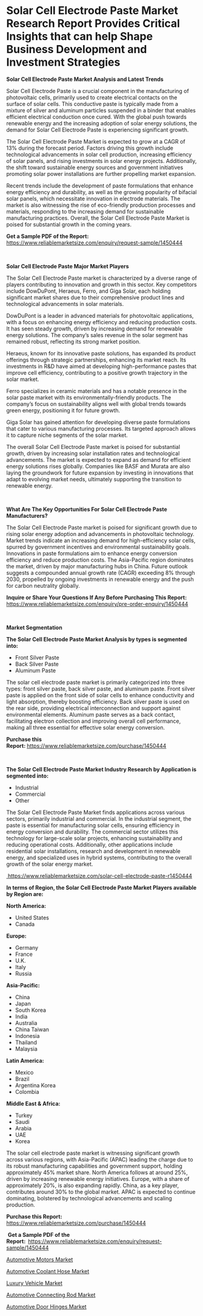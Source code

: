 <p><h1>Solar Cell Electrode Paste Market Research Report Provides Critical Insights that can help Shape Business Development and Investment Strategies</h1></p><p><strong>Solar Cell Electrode Paste Market Analysis and Latest Trends</strong></p>
<p><p>Solar Cell Electrode Paste is a crucial component in the manufacturing of photovoltaic cells, primarily used to create electrical contacts on the surface of solar cells. This conductive paste is typically made from a mixture of silver and aluminum particles suspended in a binder that enables efficient electrical conduction once cured. With the global push towards renewable energy and the increasing adoption of solar energy solutions, the demand for Solar Cell Electrode Paste is experiencing significant growth.</p><p>The Solar Cell Electrode Paste Market is expected to grow at a CAGR of 13% during the forecast period. Factors driving this growth include technological advancements in solar cell production, increasing efficiency of solar panels, and rising investments in solar energy projects. Additionally, the shift toward sustainable energy sources and government initiatives promoting solar power installations are further propelling market expansion.</p><p>Recent trends include the development of paste formulations that enhance energy efficiency and durability, as well as the growing popularity of bifacial solar panels, which necessitate innovation in electrode materials. The market is also witnessing the rise of eco-friendly production processes and materials, responding to the increasing demand for sustainable manufacturing practices. Overall, the Solar Cell Electrode Paste Market is poised for substantial growth in the coming years.</p></p>
<p><strong>Get a Sample PDF of the Report:&nbsp;</strong> <a href="https://www.reliablemarketsize.com/enquiry/request-sample/1450444?utm_campaign=2034&utm_medium=2&utm_source=Github&utm_content=ia&utm_term=02022025&utm_id=solar-cell-electrode-paste">https://www.reliablemarketsize.com/enquiry/request-sample/1450444</a></p>
<p>&nbsp;</p>
<p><strong>Solar Cell Electrode Paste Major Market Players</strong></p>
<p><p>The Solar Cell Electrode Paste market is characterized by a diverse range of players contributing to innovation and growth in this sector. Key competitors include DowDuPont, Heraeus, Ferro, and Giga Solar, each holding significant market shares due to their comprehensive product lines and technological advancements in solar materials.</p><p>DowDuPont is a leader in advanced materials for photovoltaic applications, with a focus on enhancing energy efficiency and reducing production costs. It has seen steady growth, driven by increasing demand for renewable energy solutions. The company’s sales revenue in the solar segment has remained robust, reflecting its strong market position.</p><p>Heraeus, known for its innovative paste solutions, has expanded its product offerings through strategic partnerships, enhancing its market reach. Its investments in R&D have aimed at developing high-performance pastes that improve cell efficiency, contributing to a positive growth trajectory in the solar market.</p><p>Ferro specializes in ceramic materials and has a notable presence in the solar paste market with its environmentally-friendly products. The company’s focus on sustainability aligns well with global trends towards green energy, positioning it for future growth.</p><p>Giga Solar has gained attention for developing diverse paste formulations that cater to various manufacturing processes. Its targeted approach allows it to capture niche segments of the solar market.</p><p>The overall Solar Cell Electrode Paste market is poised for substantial growth, driven by increasing solar installation rates and technological advancements. The market is expected to expand as demand for efficient energy solutions rises globally. Companies like BASF and Murata are also laying the groundwork for future expansion by investing in innovations that adapt to evolving market needs, ultimately supporting the transition to renewable energy.</p></p>
<p>&nbsp;</p>
<p><strong>What Are The Key Opportunities For Solar Cell Electrode Paste Manufacturers?</strong></p>
<p><p>The Solar Cell Electrode Paste market is poised for significant growth due to rising solar energy adoption and advancements in photovoltaic technology. Market trends indicate an increasing demand for high-efficiency solar cells, spurred by government incentives and environmental sustainability goals. Innovations in paste formulations aim to enhance energy conversion efficiency and reduce production costs. The Asia-Pacific region dominates the market, driven by major manufacturing hubs in China. Future outlook suggests a compounded annual growth rate (CAGR) exceeding 8% through 2030, propelled by ongoing investments in renewable energy and the push for carbon neutrality globally.</p></p>
<p><strong>Inquire or Share Your Questions If Any Before Purchasing This Report:</strong> <a href="https://www.reliablemarketsize.com/enquiry/pre-order-enquiry/1450444?utm_campaign=2034&utm_medium=2&utm_source=Github&utm_content=ia&utm_term=02022025&utm_id=solar-cell-electrode-paste">https://www.reliablemarketsize.com/enquiry/pre-order-enquiry/1450444</a></p>
<p>&nbsp;</p>
<p><strong>Market Segmentation</strong></p>
<p><strong>The Solar Cell Electrode Paste Market Analysis by types is segmented into:</strong></p>
<p><ul><li>Front Silver Paste</li><li>Back Silver Paste</li><li>Aluminum Paste</li></ul></p>
<p><p>The solar cell electrode paste market is primarily categorized into three types: front silver paste, back silver paste, and aluminum paste. Front silver paste is applied on the front side of solar cells to enhance conductivity and light absorption, thereby boosting efficiency. Back silver paste is used on the rear side, providing electrical interconnection and support against environmental elements. Aluminum paste serves as a back contact, facilitating electron collection and improving overall cell performance, making all three essential for effective solar energy conversion.</p></p>
<p><strong>Purchase this Report:&nbsp;</strong><a href="https://www.reliablemarketsize.com/purchase/1450444?utm_campaign=2034&utm_medium=2&utm_source=Github&utm_content=ia&utm_term=02022025&utm_id=solar-cell-electrode-paste">https://www.reliablemarketsize.com/purchase/1450444</a></p>
<p>&nbsp;</p>
<p><strong>The Solar Cell Electrode Paste Market Industry Research by Application is segmented into:</strong></p>
<p><ul><li>Industrial</li><li>Commercial</li><li>Other</li></ul></p>
<p><p>The Solar Cell Electrode Paste Market finds applications across various sectors, primarily industrial and commercial. In the industrial segment, the paste is essential for manufacturing solar cells, ensuring efficiency in energy conversion and durability. The commercial sector utilizes this technology for large-scale solar projects, enhancing sustainability and reducing operational costs. Additionally, other applications include residential solar installations, research and development in renewable energy, and specialized uses in hybrid systems, contributing to the overall growth of the solar energy market.</p></p>
<p><a href="https://www.reliablemarketsize.com/solar-cell-electrode-paste-r1450444?utm_campaign=2034&utm_medium=2&utm_source=Github&utm_content=ia&utm_term=02022025&utm_id=solar-cell-electrode-paste">&nbsp;https://www.reliablemarketsize.com/solar-cell-electrode-paste-r1450444</a></p>
<p><strong>In terms of Region, the Solar Cell Electrode Paste Market Players available by Region are:</strong></p>
<p>
    <p> <strong> North America: </strong>
        <ul>
            <li>United States</li>
            <li>Canada</li>
        </ul>
        </p> 
    <p> <strong> Europe: </strong>
        <ul>
            <li>Germany</li>
            <li>France</li>
            <li>U.K.</li>
            <li>Italy</li>
            <li>Russia</li>
        </ul>
        </p> 
    <p> <strong> Asia-Pacific: </strong>
        <ul>
            <li>China</li>
            <li>Japan</li>
            <li>South Korea</li>
            <li>India</li>
            <li>Australia</li>
            <li>China Taiwan</li>
            <li>Indonesia</li>
            <li>Thailand</li>
            <li>Malaysia</li>
        </ul>
        </p> 
    <p> <strong> Latin America: </strong>
        <ul>
            <li>Mexico</li>
            <li>Brazil</li>
            <li>Argentina Korea</li>
            <li>Colombia</li>
        </ul>
        </p> 
    <p> <strong> Middle East & Africa: </strong>
        <ul>
            <li>Turkey</li>
            <li>Saudi</li>
            <li>Arabia</li>
            <li>UAE</li>
            <li>Korea</li>
        </ul>
    </p>
    </p>
<p><p>The solar cell electrode paste market is witnessing significant growth across various regions, with Asia-Pacific (APAC) leading the charge due to its robust manufacturing capabilities and government support, holding approximately 45% market share. North America follows at around 25%, driven by increasing renewable energy initiatives. Europe, with a share of approximately 20%, is also expanding rapidly. China, as a key player, contributes around 30% to the global market. APAC is expected to continue dominating, bolstered by technological advancements and scaling production.</p></p>
<p><strong>Purchase this Report: </strong><a href="https://www.reliablemarketsize.com/purchase/1450444?utm_campaign=2034&utm_medium=2&utm_source=Github&utm_content=ia&utm_term=02022025&utm_id=solar-cell-electrode-paste">https://www.reliablemarketsize.com/purchase/1450444</a></p>
<p>&nbsp;<strong>Get a Sample PDF of the Report:&nbsp;&nbsp;</strong><a href="https://www.reliablemarketsize.com/enquiry/request-sample/1450444?utm_campaign=2034&utm_medium=2&utm_source=Github&utm_content=ia&utm_term=02022025&utm_id=solar-cell-electrode-paste">https://www.reliablemarketsize.com/enquiry/request-sample/1450444</a></p>
<p><strong></strong></p>
<p><p><a href="https://www.linkedin.com/pulse/anticipated-cagr-52-automotive-motors-market-analysis-report-sjgjc?utm_campaign=2034&utm_medium=2&utm_source=Github&utm_content=ia&utm_term=02022025&utm_id=solar-cell-electrode-paste">Automotive Motors Market</a></p><p><a href="https://www.linkedin.com/pulse/automotive-coolant-hose-market-overview-industry-growth-worth-p3u5c?utm_campaign=2034&utm_medium=2&utm_source=Github&utm_content=ia&utm_term=02022025&utm_id=solar-cell-electrode-paste">Automotive Coolant Hose Market</a></p><p><a href="https://www.linkedin.com/pulse/luxury-vehicle-market-size-forecast-anticipated-44-cagr-from-nsgvc?utm_campaign=2034&utm_medium=2&utm_source=Github&utm_content=ia&utm_term=02022025&utm_id=solar-cell-electrode-paste">Luxury Vehicle Market</a></p><p><a href="https://www.linkedin.com/pulse/projecting-growth-automotive-connecting-rod-market-insights-uzfyc?utm_campaign=2034&utm_medium=2&utm_source=Github&utm_content=ia&utm_term=02022025&utm_id=solar-cell-electrode-paste">Automotive Connecting Rod Market</a></p><p><a href="https://www.linkedin.com/pulse/automotive-door-hinges-market-overview-products-services-116-p7lde?utm_campaign=2034&utm_medium=2&utm_source=Github&utm_content=ia&utm_term=02022025&utm_id=solar-cell-electrode-paste">Automotive Door Hinges Market</a></p></p>